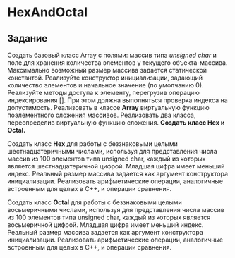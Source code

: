 # HexAndOctal
## Задание
Создать базовый класс Array с полями: массив типа *unsigned char* и поле для хранения количества элементов у текущего объекта-массива. Максимально возможный размер массива задается статической константой.
Реализуйте конструктор инициализации, задающий количество элементов и начальное значение (по умолчанию 0). Реализуйте методы доступа к элементу, перегрузив операцию индексирования []. При этом должна выполняться проверка индекса на допустимость.
Реализовать в классе **Array** виртуальную функцию поэлементного сложения массивов. Реализовать два класса, переопределив виртуальную функцию сложения.
**Создать класс Hex и Octal.**

Создать класс **Hex** для работы с беззнаковыми целыми шестнадцатеричными числами, используя для представления числа массив из 100 элементов типа unsigned char, каждый из которых является шестнадцатеричной цифрой. Младшая цифра имеет меньший индекс. Реальный размер массива задается как аргумент конструктора инициализации. Реализовать арифметические операции, аналогичные встроенным для целых в С++, и операции сравнения.

Создать класс **Octal** для работы с беззнаковыми целыми восьмеричными числами, используя для представления числа массив из 100 элементов типа unsigned char, каждый из которых является восьмеричной цифрой. Младшая цифра имеет меньший индекс. Реальный размер массива задается как аргумент конструктора инициализации. Реализовать арифметические операции, аналогичные встроенным для целых в С++, и операции сравнения.
